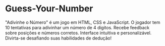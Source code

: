 # Guess-Your-Number
"Adivinhe o Número" é um jogo em HTML, CSS e JavaScript. O jogador tem 10 tentativas para adivinhar um número de 4 dígitos. Recebe feedback sobre posições e números corretos. Interface intuitiva e personalizável. Divirta-se desafiando suas habilidades de dedução!
